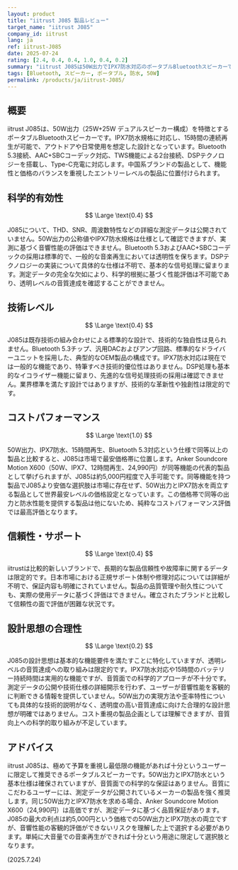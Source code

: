 ```yaml
---
layout: product
title: "iitrust J085 製品レビュー"
target_name: "iitrust J085"
company_id: iitrust
lang: ja
ref: iitrust-J085
date: 2025-07-24
rating: [2.4, 0.4, 0.4, 1.0, 0.4, 0.2]
summary: "iitrust J085は50W出力でIPX7防水対応のポータブルBluetoothスピーカーです。予算重視のユーザーには合理的な選択肢となりますが、技術的な先進性や詳細な測定データは期待できません。"
tags: [Bluetooth, スピーカー, ポータブル, 防水, 50W]
permalink: /products/ja/iitrust-J085/
---
```


## 概要

iitrust J085は、50W出力（25W+25W デュアルスピーカー構成）を特徴とするポータブルBluetoothスピーカーです。IPX7防水規格に対応し、15時間の連続再生が可能で、アウトドアや日常使用を想定した設計となっています。Bluetooth 5.3接続、AAC+SBCコーデック対応、TWS機能による2台接続、DSPテクノロジーを搭載し、Type-C充電に対応します。中国系ブランドの製品として、機能性と価格のバランスを重視したエントリーレベルの製品に位置付けられます。

## 科学的有効性

$$ \Large \text{0.4} $$

J085について、THD、SNR、周波数特性などの詳細な測定データは公開されていません。50W出力の公称値やIPX7防水規格は仕様として確認できますが、実測に基づく音響性能の評価はできません。Bluetooth 5.3およびAAC+SBCコーデックの採用は標準的で、一般的な音楽再生においては透明性を保ちます。DSPテクノロジーの実装について具体的な仕様は不明で、基本的な信号処理に留まります。測定データの完全な欠如により、科学的根拠に基づく性能評価は不可能であり、透明レベルの音質達成を確認することができません。

## 技術レベル

$$ \Large \text{0.4} $$

J085は既存技術の組み合わせによる標準的な設計で、技術的な独自性は見られません。Bluetooth 5.3チップ、汎用DACおよびアンプ回路、標準的なドライバーユニットを採用した、典型的なOEM製品の構成です。IPX7防水対応は現在では一般的な機能であり、特筆すべき技術的優位性はありません。DSP処理も基本的なイコライザー機能に留まり、先進的な信号処理技術の採用は確認できません。業界標準を満たす設計ではありますが、技術的な革新性や独創性は限定的です。

## コストパフォーマンス

$$ \Large \text{1.0} $$

50W出力、IPX7防水、15時間再生、Bluetooth 5.3対応という仕様で同等以上の製品と比較すると、J085は市場で最安価格帯に位置します。Anker Soundcore Motion X600（50W、IPX7、12時間再生、24,990円）が同等機能の代表的製品として挙げられますが、J085は約5,000円程度で入手可能です。同等機能を持つ製品でJ085より安価な選択肢は市場に存在せず、50W出力とIPX7防水を両立する製品として世界最安レベルの価格設定となっています。この価格帯で同等の出力と防水性能を提供する製品は他にないため、純粋なコストパフォーマンス評価では最高評価となります。

## 信頼性・サポート

$$ \Large \text{0.4} $$

iitrustは比較的新しいブランドで、長期的な製品信頼性や故障率に関するデータは限定的です。日本市場における正規サポート体制や修理対応については詳細が不明で、保証内容も明確にされていません。製品の品質管理や耐久性についても、実際の使用データに基づく評価はできません。確立されたブランドと比較して信頼性の面で評価が困難な状況です。

## 設計思想の合理性

$$ \Large \text{0.2} $$

J085の設計思想は基本的な機能要件を満たすことに特化していますが、透明レベルの音質達成への取り組みは限定的です。IPX7防水対応や15時間のバッテリー持続時間は実用的な機能ですが、音質面での科学的アプローチが不十分です。測定データの公開や技術仕様の詳細開示を行わず、ユーザーが音響性能を客観的に判断できる情報を提供していません。50W出力の実現方法や歪率特性についても具体的な技術的説明がなく、透明度の高い音質達成に向けた合理的な設計思想が明確ではありません。コスト重視の製品企画としては理解できますが、音質向上への科学的取り組みが不足しています。

## アドバイス

iitrust J085は、極めて予算を重視し最低限の機能があれば十分というユーザーに限定して推奨できるポータブルスピーカーです。50W出力とIPX7防水という基本仕様は確保されていますが、音質面での科学的な保証はありません。音質にこだわるユーザーには、測定データが公開されているメーカーの製品を強く推奨します。同じ50W出力とIPX7防水を求める場合、Anker Soundcore Motion X600（24,990円）は高価ですが、測定データに基づく品質保証があります。J085の最大の利点は約5,000円という価格での50W出力とIPX7防水の両立ですが、音響性能の客観的評価ができないリスクを理解した上で選択する必要があります。単純に大音量での音楽再生ができれば十分という用途に限定して選択肢となります。

(2025.7.24)